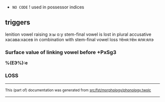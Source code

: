 

* `NO CODE` ! used in possessor indices

## triggers
lenition
vowel raising э:ы о:у
stem-final vowel is lost in plural accusative
хасава:хасев
in combination with stem-final vowel loss тёня:тён
яля:ялэ

### Surface value of linking vowel before +PxSg3

**%{ЕЭ%}:е**

### LOSS

* * *

<small>This (part of) documentation was generated from [src/fst/morphology/phonology.twolc](https://github.com/giellalt/lang-kca/blob/main/src/fst/morphology/phonology.twolc)</small>

---

